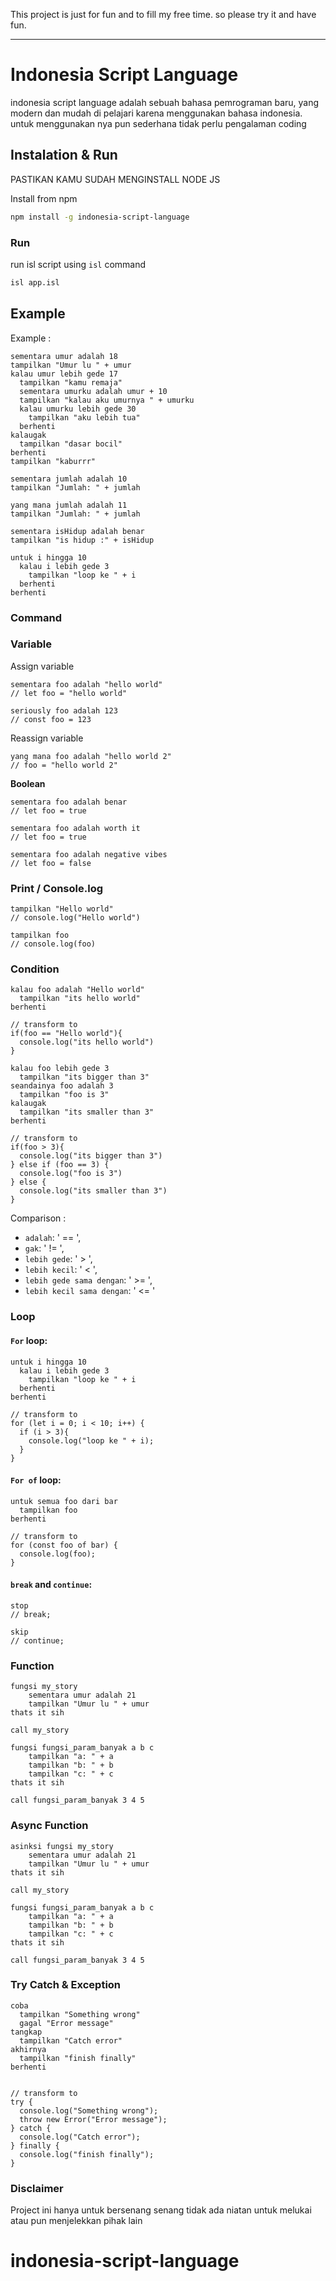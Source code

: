 
This project is just for fun and to fill my free time. so please try it and have fun.

---

# Indonesia Script Language

indonesia script language adalah sebuah bahasa pemrograman baru, yang modern dan mudah di pelajari karena menggunakan bahasa indonesia. untuk menggunakan nya pun sederhana tidak perlu pengalaman coding 

## Instalation & Run
PASTIKAN KAMU SUDAH MENGINSTALL NODE JS

Install from npm
```bash
npm install -g indonesia-script-language
```

### Run

run isl script using `isl` command

```bash
isl app.isl
```



## Example 

Example : 

```
sementara umur adalah 18
tampilkan "Umur lu " + umur
kalau umur lebih gede 17
  tampilkan "kamu remaja"
  sementara umurku adalah umur + 10
  tampilkan "kalau aku umurnya " + umurku
  kalau umurku lebih gede 30
    tampilkan "aku lebih tua"
  berhenti
kalaugak
  tampilkan "dasar bocil"
berhenti
tampilkan "kaburrr"
```

```
sementara jumlah adalah 10
tampilkan "Jumlah: " + jumlah

yang mana jumlah adalah 11
tampilkan "Jumlah: " + jumlah

sementara isHidup adalah benar
tampilkan "is hidup :" + isHidup

untuk i hingga 10
  kalau i lebih gede 3
    tampilkan "loop ke " + i
  berhenti
berhenti
```

### Command

### Variable

Assign variable
```
sementara foo adalah "hello world"
// let foo = "hello world"

seriously foo adalah 123
// const foo = 123
```

Reassign variable
```
yang mana foo adalah "hello world 2"
// foo = "hello world 2"
```

**Boolean**

```
sementara foo adalah benar
// let foo = true

sementara foo adalah worth it
// let foo = true

sementara foo adalah negative vibes
// let foo = false
```

### Print / Console.log
```
tampilkan "Hello world"
// console.log("Hello world")

tampilkan foo
// console.log(foo)
```


### Condition

```
kalau foo adalah "Hello world"
  tampilkan "its hello world"
berhenti

// transform to
if(foo == "Hello world"){
  console.log("its hello world")
}
```

```
kalau foo lebih gede 3
  tampilkan "its bigger than 3"
seandainya foo adalah 3
  tampilkan "foo is 3"
kalaugak
  tampilkan "its smaller than 3"
berhenti

// transform to
if(foo > 3){
  console.log("its bigger than 3")
} else if (foo == 3) {
  console.log("foo is 3")
} else {
  console.log("its smaller than 3")
}
```

Comparison : 
- `adalah`: ' == ',
- `gak`: ' != ',
- `lebih gede`: ' > ',
- `lebih kecil`: ' < ',
- `lebih gede sama dengan`: ' >= ',
- `lebih kecil sama dengan`: ' <= '

### Loop

#### **`For` loop**:
```
untuk i hingga 10
  kalau i lebih gede 3
    tampilkan "loop ke " + i
  berhenti
berhenti

// transform to
for (let i = 0; i < 10; i++) {
  if (i > 3){
    console.log("loop ke " + i);
  }
}
```

#### **`For of` loop**:
```
untuk semua foo dari bar
  tampilkan foo
berhenti

// transform to
for (const foo of bar) {
  console.log(foo);
}
```

#### **`break`** and **`continue`**:
```
stop
// break;

skip
// continue;
```

### Function
```
fungsi my_story
    sementara umur adalah 21
    tampilkan "Umur lu " + umur
thats it sih

call my_story

fungsi fungsi_param_banyak a b c
    tampilkan "a: " + a
    tampilkan "b: " + b
    tampilkan "c: " + c
thats it sih

call fungsi_param_banyak 3 4 5
```

### Async Function
```
asinksi fungsi my_story
    sementara umur adalah 21
    tampilkan "Umur lu " + umur
thats it sih

call my_story

fungsi fungsi_param_banyak a b c
    tampilkan "a: " + a
    tampilkan "b: " + b
    tampilkan "c: " + c
thats it sih

call fungsi_param_banyak 3 4 5
```

### Try Catch & Exception
```
coba
  tampilkan "Something wrong"
  gagal "Error message"
tangkap
  tampilkan "Catch error"
akhirnya
  tampilkan "finish finally"
berhenti


// transform to
try {
  console.log("Something wrong");
  throw new Error("Error message");
} catch {
  console.log("Catch error");
} finally {
  console.log("finish finally");
} 
```


### Disclaimer

Project ini hanya untuk bersenang senang tidak ada niatan untuk melukai atau pun menjelekkan pihak lain


# indonesia-script-language
